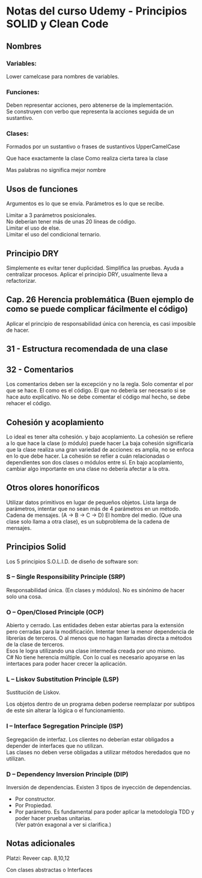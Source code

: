 # Notas del curso Udemy - Principios SOLID y Clean Code

## Nombres

### Variables:
Lower camelcase para nombres de variables.

### Funciones:
Deben representar acciones, pero abtenerse  de la implementación.  
Se construyen con verbo que representa la acciones seguida de un sustantivo.

### Clases:
Formados por un sustantivo o frases de sustantivos
UpperCamelCase

Que hace exactamente la clase
Como realiza cierta tarea la clase

Mas palabras no significa mejor nombre

## Usos de funciones

Argumentos es lo que se envía.
Parámetros es lo que se recibe.

Limitar a 3 parámetros posicionales.  
No deberían tener más de unas 20 líneas de código.  
Limitar el uso de else.  
Limitar el uso del condicional ternario.  

## Principio DRY

Simplemente es evitar tener duplicidad.
Simplifica las pruebas.
Ayuda a centralizar procesos.
Aplicar el principio DRY, usualmente lleva a refactorizar.

## Cap. 26 Herencia problemática (Buen ejemplo de como se puede complicar fácilmente el código)

Aplicar el principio de responsabilidad única con herencia, es casi imposible de hacer.

## 31 - Estructura recomendada de una clase

## 32 - Comentarios

Los comentarios deben ser la excepción y no la regla.
Solo comentar el por que se hace.
El como es el código.
El que no debería ser necesario si se hace auto explicativo.
No se debe comentar el código mal hecho, se debe rehacer el código.

## Cohesión y acoplamiento

Lo ideal es tener alta cohesión. y bajo acoplamiento.
La cohesión se refiere a lo que hace la clase (o módulo) puede hacer
La baja cohesión significaría que la clase realiza una gran variedad de acciones: es amplia, no se enfoca en lo que debe hacer.
La cohesión se refier a cuán relacionadas o dependientes son dos clases o módulos entre sí.
En bajo acoplamiento, cambiar algo importante en una clase no debería afectar a la otra.

## Otros olores honoríficos

Utilizar datos primitivos en lugar de pequeños objetos.
Lista larga de parámetros, intentar que no sean más de 4 parámetros en un método.
Cadena de mensajes. (A -> B -> C -> D)
El hombre del medio. (Que una clase solo llama a otra clase), es un subproblema de la cadena de mensajes.

## Principios Solid

Los 5 principios S.O.L.I.D. de diseño de software son:

### S – Single Responsibility Principle (SRP)

Responsabilidad única. (En clases y módulos). No es sinónimo de hacer solo una cosa.

### O – Open/Closed Principle (OCP)

Abierto y cerrado.
Las entidades deben estar abiertas para la extensión pero cerradas para la modificación.
Intentar tener la menor dependencia de librerías de terceros. O al menos que no hagan llamadas directa a métodos de la clase de terceros.  
Esos le logra utilizando una clase intermedia creada por uno mismo.  
C# No tiene herencia múltiple. Con lo cual es necesario apoyarse en las intertaces para poder hacer crecer la aplicación.

### L – Liskov Substitution Principle (LSP)

Sustitución de Liskov.

Los objetos dentro de un programa deben poderse reemplazar por subtipos de este sin alterar la lógica o el funcionamiento.

### I – Interface Segregation Principle (ISP)

Segregación de interfaz.
Los clientes no deberían estar obligados a depender de interfaces que no utilizan.    
Las clases no deben verse obligadas a utilizar métodos heredados que no utilizan. 

### D – Dependency Inversion Principle (DIP)

Inversión de dependencias.
Existen 3 tipos de inyección de dependencias.
- Por constructor.
- Por Propiedad.
- Por parámetro.
Es fundamental para poder aplicar la metodología TDD y poder hacer pruebas unitarias.  
(Ver patrón exagonal a ver si clarifica.)



## Notas adicionales

Platzi: Reveer cap. 8,10,12

Con clases abstractas o Interfaces

